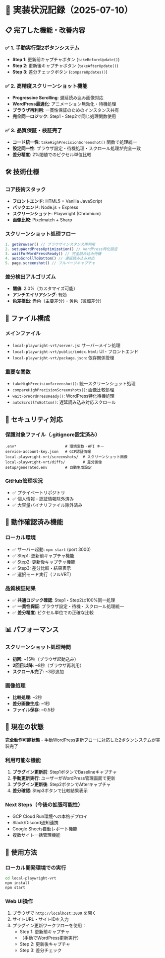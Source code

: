 # 🚀 実装状況記録（2025-07-10）

## 📋 完了した機能・改善内容

### ✅ 1. 手動実行型2ボタンシステム
- **Step 1**: 更新前キャプチャボタン (`takeBeforeUpdate()`)
- **Step 2**: 更新後キャプチャボタン (`takeAfterUpdate()`)
- **Step 3**: 差分チェックボタン (`compareUpdates()`)

### ✅ 2. 高精度スクリーンショット機能
- **Progressive Scrolling**: 遅延読み込み画像対応
- **WordPress最適化**: アニメーション無効化・待機処理
- **ブラウザ再利用**: 一貫性保証のためのインスタンス共有
- **完全同一ロジック**: Step1・Step2で同じ処理関数使用

### ✅ 3. 品質保証・検証完了
- **コード統一性**: `takeHighPrecisionScreenshot()` 関数で処理統一
- **設定同一性**: ブラウザ設定・待機処理・スクロール処理が完全一致
- **差分精度**: 2%閾値でのピクセル単位比較

## 🛠️ 技術仕様

### コア技術スタック
- **フロントエンド**: HTML5 + Vanilla JavaScript
- **バックエンド**: Node.js + Express
- **スクリーンショット**: Playwright (Chromium)
- **画像比較**: Pixelmatch + Sharp

### スクリーンショット処理フロー
```javascript
1. getBrowser() // ブラウザインスタンス再利用
2. setupWordPressOptimization() // WordPress特化設定
3. waitForWordPressReady() // 完全読み込み待機
4. autoScrollToBottom() // 遅延読み込み対応
5. page.screenshot() // フルページキャプチャ
```

### 差分検出アルゴリズム
- **閾値**: 2.0%（カスタマイズ可能）
- **アンチエイリアシング**: 有効
- **色差検出**: 赤色（主要差分）・黄色（微細差分）

## 📁 ファイル構成

### メインファイル
- `local-playwright-vrt/server.js`: サーバーメイン処理
- `local-playwright-vrt/public/index.html`: UI・フロントエンド
- `local-playwright-vrt/package.json`: 依存関係管理

### 重要な関数
- `takeHighPrecisionScreenshot()`: 統一スクリーンショット処理
- `compareHighPrecisionScreenshots()`: 画像比較処理
- `waitForWordPressReady()`: WordPress特化待機処理
- `autoScrollToBottom()`: 遅延読み込み対応スクロール

## 🔐 セキュリティ対応

### 保護対象ファイル（.gitignore設定済み）
```
.env*                      # 環境変数・API キー
service-account-key.json   # GCP認証情報
local-playwright-vrt/screenshots/  # スクリーンショット画像
local-playwright-vrt/diffs/        # 差分画像
setup/generated.env        # 自動生成設定
```

### GitHub管理状況
- ✅ プライベートリポジトリ
- ✅ 個人情報・認証情報除外済み
- ✅ 大容量バイナリファイル除外済み

## 🎯 動作確認済み機能

### ローカル環境
- ✅ サーバー起動: `npm start` (port 3000)
- ✅ Step1: 更新前キャプチャ機能
- ✅ Step2: 更新後キャプチャ機能
- ✅ Step3: 差分比較・結果表示
- ✅ 選択モード実行（フルVRT）

### 品質検証結果
- ✅ **共通ロジック確認**: Step1・Step2は100%同一処理
- ✅ **一貫性保証**: ブラウザ設定・待機・スクロール処理統一
- ✅ **差分精度**: ピクセル単位での正確な比較

## 📊 パフォーマンス

### スクリーンショット処理時間
- **初回**: ~15秒（ブラウザ起動込み）
- **2回目以降**: ~8秒（ブラウザ再利用）
- **スクロール完了**: ~3秒追加

### 画像処理
- **比較処理**: ~2秒
- **差分画像生成**: ~1秒
- **ファイル保存**: ~0.5秒

## 🚦 現在の状態

**完全動作可能状態** - 手動WordPress更新フローに対応した2ボタンシステムが実装完了

### 利用可能な機能
1. **プラグイン更新前**: Step1ボタンでBaselineキャプチャ
2. **手動更新実行**: ユーザーがWordPress管理画面で更新
3. **プラグイン更新後**: Step2ボタンでAfterキャプチャ
4. **差分確認**: Step3ボタンで比較結果表示

### Next Steps（今後の拡張可能性）
- GCP Cloud Run環境への本格デプロイ
- Slack/Discord通知連携
- Google Sheets自動レポート機能
- 複数サイト一括管理機能

## 📝 使用方法

### ローカル開発環境での実行
```bash
cd local-playwright-vrt
npm install
npm start
```

### Web UI操作
1. ブラウザで `http://localhost:3000` を開く
2. サイトURL・サイトIDを入力
3. プラグイン更新ワークフローを使用：
   - Step 1: 更新前キャプチャ
   - （手動でWordPress更新実行）
   - Step 2: 更新後キャプチャ
   - Step 3: 差分チェック
